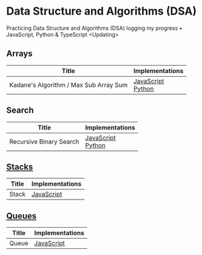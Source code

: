 # Data Structure and Algorithms (DSA)

Practicing Data Structure and Algorithms (DSA) logging my progress • JavaScript, Python &amp; TypeScript &lt;Updating>

## Arrays

| Title                                  | Implementations                                                                                                                                                                              |
| -------------------------------------- | -------------------------------------------------------------------------------------------------------------------------------------------------------------------------------------------- |
| Kadane's Algorithm / Max Sub Array Sum | [JavaScript](https://github.com/Vinhanova/dsa/blob/main/Algorithms/Arrays/JavaScript/kadane.js)<br />[Python](https://github.com/Vinhanova/dsa/blob/main/Algorithms/Arrays/Python/kadane.py) |

## Search

| Title                   | Implementations                                                                                                                                                                                                            |
| ----------------------- | -------------------------------------------------------------------------------------------------------------------------------------------------------------------------------------------------------------------------- |
| Recursive Binary Search | [JavaScript](https://github.com/Vinhanova/dsa/blob/main/Algorithms/Search/JavaScript/recursiveBinarySearch.js)<br />[Python](https://github.com/Vinhanova/dsa/blob/main/Algorithms/Search/Python/recursiveBinarySearch.py) |

## [Stacks](https://github.com/Vinhanova/dsa/tree/main/Algorithms/Stacks#stacks)

| Title | Implementations                                                                                |
| ----- | ---------------------------------------------------------------------------------------------- |
| Stack | [JavaScript](https://github.com/Vinhanova/dsa/blob/main/Algorithms/Stacks/JavaScript/stack.js) |

## [Queues](https://github.com/Vinhanova/dsa/tree/main/Algorithms/Queues#queues)

| Title | Implementations                                                                                |
| ----- | ---------------------------------------------------------------------------------------------- |
| Queue | [JavaScript](https://github.com/Vinhanova/dsa/blob/main/Algorithms/Queues/JavaScript/queue.js) |
